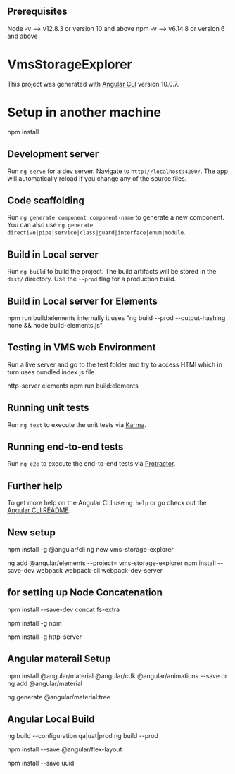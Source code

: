 
## Prerequisites

Node -v --> v12.8.3 or version 10 and above
npm -v --> v6.14.8 or version 6 and above 

# VmsStorageExplorer

This project was generated with [Angular CLI](https://github.com/angular/angular-cli) version 10.0.7.

# Setup in another machine

npm install

## Development server

Run `ng serve` for a dev server. Navigate to `http://localhost:4200/`. The app will automatically reload if you change any of the source files.

## Code scaffolding

Run `ng generate component component-name` to generate a new component. You can also use `ng generate directive|pipe|service|class|guard|interface|enum|module`.

## Build in Local server

Run `ng build` to build the project. The build artifacts will be stored in the `dist/` directory. Use the `--prod` flag for a production build.

## Build in Local server for Elements

npm run build:elements internally it uses "ng build --prod --output-hashing none && node build-elements.js"

## Testing in VMS web Environment

Run a live server and go to the test folder and try to access HTMl which in turn uses bundled index.js file

http-server elements
npm run build:elements

## Running unit tests

Run `ng test` to execute the unit tests via [Karma](https://karma-runner.github.io).

## Running end-to-end tests

Run `ng e2e` to execute the end-to-end tests via [Protractor](http://www.protractortest.org/).

## Further help

To get more help on the Angular CLI use `ng help` or go check out the [Angular CLI README](https://github.com/angular/angular-cli/blob/master/README.md).


## New setup
npm install -g @angular/cli
ng new vms-storage-explorer

ng add @angular/elements --project= vms-storage-explorer
npm install --save-dev webpack webpack-cli webpack-dev-server

## for setting up Node Concatenation
npm install --save-dev concat fs-extra

npm install -g npm

npm install -g http-server

## Angular materail Setup
npm install @angular/material @angular/cdk @angular/animations --save
or 
ng add @angular/material

ng generate @angular/material:tree <component-name>

## Angular Local Build
ng build --configuration qa|uat|prod
ng build --prod


npm install --save @angular/flex-layout

npm install --save uuid
